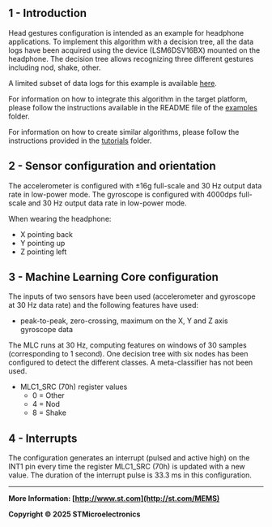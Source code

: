 ## 1 - Introduction

Head gestures configuration is intended as an example for headphone applications.
To implement this algorithm with a decision tree, all the data logs have been acquired using the device (LSM6DSV16BX) mounted on the headphone.
The decision tree allows recognizing three different gestures including nod, shake, other.

A limited subset of data logs for this example is available [here](./datalogs/).

For information on how to integrate this algorithm in the target platform, please follow the instructions available in the README file of the [examples](../../) folder.

For information on how to create similar algorithms, please follow the instructions provided in the [tutorials](../../../tutorials) folder.

## 2 - Sensor configuration and orientation

The accelerometer is configured with ±16g full-scale and 30 Hz output data rate in low-power mode.
The gyroscope is configured with 4000dps full-scale and 30 Hz output data rate in low-power mode.

When wearing the headphone:

- X pointing back
- Y pointing up
- Z pointing left


## 3 - Machine Learning Core configuration


The inputs of two sensors have been used (accelerometer and gyroscope at 30 Hz data rate) and the following features have used:
- peak-to-peak, zero-crossing, maximum on the X, Y and Z axis gyroscope data

The MLC runs at 30 Hz, computing features on windows of 30 samples (corresponding to 1 second).
One decision tree with six nodes has been configured to detect the different classes.
A meta-classifier has not been used.

- MLC1_SRC (70h) register values
  - 0 = Other
  - 4 = Nod
  - 8 = Shake





## 4 - Interrupts

The configuration generates an interrupt (pulsed and active high) on the INT1 pin every time the register MLC1_SRC (70h) is updated with a new value. The duration of the interrupt pulse is 33.3 ms in this configuration.

------

**More Information: [http://www.st.com](http://st.com/MEMS)**

**Copyright © 2025 STMicroelectronics**
